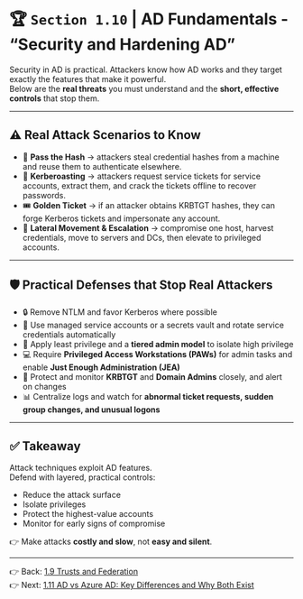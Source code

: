 # 🏆 `Section 1.10` | AD Fundamentals - **“Security and Hardening AD”**

Security in AD is practical. Attackers know how AD works and they target exactly the features that make it powerful.  
Below are the **real threats** you must understand and the **short, effective controls** that stop them.

---

## ⚠️ Real Attack Scenarios to Know
- 🧩 **Pass the Hash** → attackers steal credential hashes from a machine and reuse them to authenticate elsewhere.  
- 🔐 **Kerberoasting** → attackers request service tickets for service accounts, extract them, and crack the tickets offline to recover passwords.  
- 🎟️ **Golden Ticket** → if an attacker obtains KRBTGT hashes, they can forge Kerberos tickets and impersonate any account.  
- 🔁 **Lateral Movement & Escalation** → compromise one host, harvest credentials, move to servers and DCs, then elevate to privileged accounts.  

---

## 🛡 Practical Defenses that Stop Real Attackers
- 🔒 Remove NTLM and favor Kerberos where possible  
- 🔑 Use managed service accounts or a secrets vault and rotate service credentials automatically  
- 🧱 Apply least privilege and a **tiered admin model** to isolate high privilege  
- 💻 Require **Privileged Access Workstations (PAWs)** for admin tasks and enable **Just Enough Administration (JEA)**  
- 👀 Protect and monitor **KRBTGT** and **Domain Admins** closely, and alert on changes  
- 📊 Centralize logs and watch for **abnormal ticket requests, sudden group changes, and unusual logons**  

---

## ✅ Takeaway
Attack techniques exploit AD features.  
Defend with layered, practical controls:  
- Reduce the attack surface  
- Isolate privileges  
- Protect the highest-value accounts  
- Monitor for early signs of compromise  

👉 Make attacks **costly and slow**, not **easy and silent**.

---

👉 Back: [1.9 Trusts and Federation](./1.09-trusts-federation.md)  
👉 Next: [1.11 AD vs Azure AD: Key Differences and Why Both Exist](./1.11-ad-vs-azuread.md)

